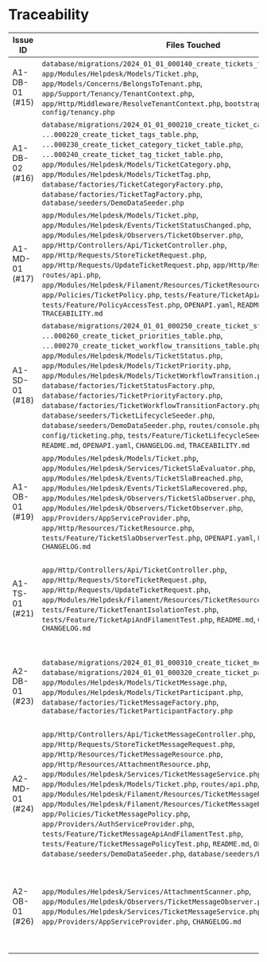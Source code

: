# Traceability

| Issue ID | Files Touched | Tests Added | Endpoints | Notes |
| --- | --- | --- | --- | --- |
| A1-DB-01 (#15) | `database/migrations/2024_01_01_000140_create_tickets_table.php`, `app/Modules/Helpdesk/Models/Ticket.php`, `app/Models/Concerns/BelongsToTenant.php`, `app/Support/Tenancy/TenantContext.php`, `app/Http/Middleware/ResolveTenantContext.php`, `bootstrap/app.php`, `config/tenancy.php` | `tests/Feature/TicketSchemaTest.php` (@group A1-DB-01) | N/A | Introduced SLA columns, tenant scope wiring, and context middleware. |
| A1-DB-02 (#16) | `database/migrations/2024_01_01_000210_create_ticket_categories_table.php`, `...000220_create_ticket_tags_table.php`, `...000230_create_ticket_category_ticket_table.php`, `...000240_create_ticket_tag_ticket_table.php`, `app/Modules/Helpdesk/Models/TicketCategory.php`, `app/Modules/Helpdesk/Models/TicketTag.php`, `database/factories/TicketCategoryFactory.php`, `database/factories/TicketTagFactory.php`, `database/seeders/DemoDataSeeder.php` | `tests/Feature/TicketTaxonomyTest.php` (@group A1-DB-02) | N/A | Added taxonomy storage and guarded pivot syncing for tenant-safe metadata. |
| A1-MD-01 (#17) | `app/Modules/Helpdesk/Models/Ticket.php`, `app/Modules/Helpdesk/Events/TicketStatusChanged.php`, `app/Modules/Helpdesk/Observers/TicketObserver.php`, `app/Http/Controllers/Api/TicketController.php`, `app/Http/Requests/StoreTicketRequest.php`, `app/Http/Requests/UpdateTicketRequest.php`, `app/Http/Resources/*`, `routes/api.php`, `app/Modules/Helpdesk/Filament/Resources/TicketResource*.php`, `app/Policies/TicketPolicy.php`, `tests/Feature/TicketApiAndFilamentTest.php`, `tests/Feature/PolicyAccessTest.php`, `OPENAPI.yaml`, `README.md`, `CHANGELOG.md`, `TRACEABILITY.md` | `tests/Feature/TicketApiAndFilamentTest.php` (@group A1-MD-01), `tests/Feature/PolicyAccessTest.php` (@group A1-MD-01) | `GET/POST/PUT/DELETE /api/tickets` | Implemented scoped Ticket model behaviors, API + Filament flows, auditing observer, and documentation. |
| A1-SD-01 (#18) | `database/migrations/2024_01_01_000250_create_ticket_statuses_table.php`, `...000260_create_ticket_priorities_table.php`, `...000270_create_ticket_workflow_transitions_table.php`, `app/Modules/Helpdesk/Models/TicketStatus.php`, `app/Modules/Helpdesk/Models/TicketPriority.php`, `app/Modules/Helpdesk/Models/TicketWorkflowTransition.php`, `database/factories/TicketStatusFactory.php`, `database/factories/TicketPriorityFactory.php`, `database/factories/TicketWorkflowTransitionFactory.php`, `database/seeders/TicketLifecycleSeeder.php`, `database/seeders/DemoDataSeeder.php`, `routes/console.php`, `config/ticketing.php`, `tests/Feature/TicketLifecycleSeederTest.php`, `README.md`, `OPENAPI.yaml`, `CHANGELOG.md`, `TRACEABILITY.md` | `tests/Feature/TicketLifecycleSeederTest.php` (@group A1-SD-01) | `POST /api/tickets` (defaults via seeding) | Added tenant-scoped lifecycle defaults with artisan reseeding command and documentation. |
| A1-OB-01 (#19) | `app/Modules/Helpdesk/Models/Ticket.php`, `app/Modules/Helpdesk/Services/TicketSlaEvaluator.php`, `app/Modules/Helpdesk/Events/TicketSlaBreached.php`, `app/Modules/Helpdesk/Events/TicketSlaRecovered.php`, `app/Modules/Helpdesk/Observers/TicketSlaObserver.php`, `app/Modules/Helpdesk/Observers/TicketObserver.php`, `app/Providers/AppServiceProvider.php`, `app/Http/Resources/TicketResource.php`, `tests/Feature/TicketSlaObserverTest.php`, `OPENAPI.yaml`, `README.md`, `CHANGELOG.md` | `tests/Feature/TicketSlaObserverTest.php` (@group A1-OB-01) | `GET/PUT /api/tickets` (SLA metadata) | Implemented SLA evaluation, breach/recovery events, sanitized audit logging, and exposed SLA snapshots in the API. |
| A1-TS-01 (#21) | `app/Http/Controllers/Api/TicketController.php`, `app/Http/Requests/StoreTicketRequest.php`, `app/Http/Requests/UpdateTicketRequest.php`, `app/Modules/Helpdesk/Filament/Resources/TicketResource.php`, `tests/Feature/TicketTenantIsolationTest.php`, `tests/Feature/TicketApiAndFilamentTest.php`, `README.md`, `OPENAPI.yaml`, `CHANGELOG.md` | `tests/Feature/TicketTenantIsolationTest.php` (@group A1-TS-01), `tests/Feature/TicketApiAndFilamentTest.php` (@group A1-MD-01) | `GET/POST/PUT /api/tickets` | Enforced tenant/brand scoping on ticket mutations and added isolation coverage across API and Filament. |
| A2-DB-01 (#23) | `database/migrations/2024_01_01_000310_create_ticket_messages_table.php`, `database/migrations/2024_01_01_000320_create_ticket_participants_table.php`, `app/Modules/Helpdesk/Models/TicketMessage.php`, `app/Modules/Helpdesk/Models/TicketParticipant.php`, `database/factories/TicketMessageFactory.php`, `database/factories/TicketParticipantFactory.php` | `tests/Feature/TicketMessageSchemaTest.php` (@group A2-DB-01) | N/A (schema foundations) | Added tenant/brand scoped collaboration tables with dedupe hashes, indexes, and factories. |
| A2-MD-01 (#24) | `app/Http/Controllers/Api/TicketMessageController.php`, `app/Http/Requests/StoreTicketMessageRequest.php`, `app/Http/Resources/TicketMessageResource.php`, `app/Http/Resources/AttachmentResource.php`, `app/Modules/Helpdesk/Services/TicketMessageService.php`, `app/Modules/Helpdesk/Models/Ticket.php`, `routes/api.php`, `app/Modules/Helpdesk/Filament/Resources/TicketMessageResource.php`, `app/Modules/Helpdesk/Filament/Resources/TicketMessageResource/Pages/*`, `app/Policies/TicketMessagePolicy.php`, `app/Providers/AuthServiceProvider.php`, `tests/Feature/TicketMessageApiAndFilamentTest.php`, `tests/Feature/TicketMessagePolicyTest.php`, `README.md`, `OPENAPI.yaml`, `database/seeders/DemoDataSeeder.php`, `database/seeders/RoleSeeder.php` | `tests/Feature/TicketMessageApiAndFilamentTest.php` (@group A2-MD-01), `tests/Feature/TicketMessagePolicyTest.php` (@group A2-MD-01) | `GET/POST /api/tickets/{ticket}/messages` | Implemented tenant-scoped message append pipeline with RBAC, participants, attachments, Filament UI, docs, and seeded demo data. |
| A2-OB-01 (#26) | `app/Modules/Helpdesk/Services/AttachmentScanner.php`, `app/Modules/Helpdesk/Observers/TicketMessageObserver.php`, `app/Modules/Helpdesk/Services/TicketMessageService.php`, `app/Providers/AppServiceProvider.php`, `CHANGELOG.md` | `tests/Feature/TicketMessageApiAndFilamentTest.php` (@group A2-MD-01) | `POST /api/tickets/{ticket}/messages` (audit + scanning) | Hooked message observers for audit trails and attachment scanning logs to guard collaboration hygiene. |
